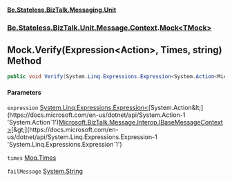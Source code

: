 #### [Be.Stateless.BizTalk.Messaging.Unit](README.md 'README')
### [Be.Stateless.BizTalk.Unit.Message.Context](Be.Stateless.BizTalk.Unit.Message.Context.md 'Be.Stateless.BizTalk.Unit.Message.Context').[Mock&lt;TMock&gt;](Mock_TMock_.md 'Be.Stateless.BizTalk.Unit.Message.Context.Mock<TMock>')

## Mock<TMock>.Verify(Expression<Action<IBaseMessageContext>>, Times, string) Method

```csharp
public void Verify(System.Linq.Expressions.Expression<System.Action<Microsoft.BizTalk.Message.Interop.IBaseMessageContext>> expression, Moq.Times times, string failMessage=null);
```
#### Parameters

<a name='Be.Stateless.BizTalk.Unit.Message.Context.Mock_TMock_.Verify(System.Linq.Expressions.Expression_System.Action_Microsoft.BizTalk.Message.Interop.IBaseMessageContext__,Moq.Times,string).expression'></a>

`expression` [System.Linq.Expressions.Expression&lt;](https://docs.microsoft.com/en-us/dotnet/api/System.Linq.Expressions.Expression-1 'System.Linq.Expressions.Expression`1')[System.Action&lt;](https://docs.microsoft.com/en-us/dotnet/api/System.Action-1 'System.Action`1')[Microsoft.BizTalk.Message.Interop.IBaseMessageContext](https://docs.microsoft.com/en-us/dotnet/api/Microsoft.BizTalk.Message.Interop.IBaseMessageContext 'Microsoft.BizTalk.Message.Interop.IBaseMessageContext')[&gt;](https://docs.microsoft.com/en-us/dotnet/api/System.Action-1 'System.Action`1')[&gt;](https://docs.microsoft.com/en-us/dotnet/api/System.Linq.Expressions.Expression-1 'System.Linq.Expressions.Expression`1')

<a name='Be.Stateless.BizTalk.Unit.Message.Context.Mock_TMock_.Verify(System.Linq.Expressions.Expression_System.Action_Microsoft.BizTalk.Message.Interop.IBaseMessageContext__,Moq.Times,string).times'></a>

`times` [Moq.Times](https://docs.microsoft.com/en-us/dotnet/api/Moq.Times 'Moq.Times')

<a name='Be.Stateless.BizTalk.Unit.Message.Context.Mock_TMock_.Verify(System.Linq.Expressions.Expression_System.Action_Microsoft.BizTalk.Message.Interop.IBaseMessageContext__,Moq.Times,string).failMessage'></a>

`failMessage` [System.String](https://docs.microsoft.com/en-us/dotnet/api/System.String 'System.String')